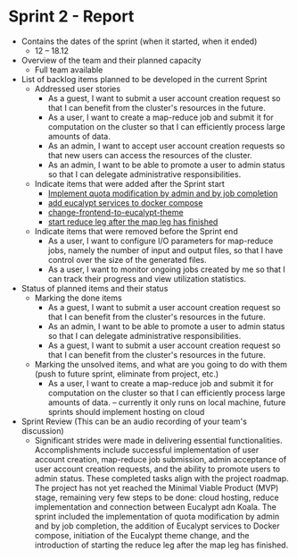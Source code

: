# Sprint 2 - Report

- Contains the dates of the sprint (when it started, when it ended)
  - 12 – 18.12
- Overview of the team and their planned capacity
  - Full team available
- List of backlog items planned to be developed in the current Sprint
  - Addressed user stories
    - As a guest, I want to submit a user account creation request so that I can benefit from the cluster's resources in the future.
    - As a user, I want to create a map-reduce job and submit it for computation on the cluster so that I can efficiently process large amounts of data.
    - As an admin, I want to accept user account creation requests so that new users can access the resources of the cluster.
    - As an admin, I want to be able to promote a user to admin status so that I can delegate administrative responsibilities.
  - Indicate items that were added after the Sprint start
    - [Implement quota modification by admin and by job completion](https://github.com/inginerie-software-2023-2024/proiect-inginerie-software-shark-rockets/commit/4d71c58c822b595cf6285770993085cf56cb242a)
    - [add eucalypt services to docker compose](https://github.com/inginerie-software-2023-2024/proiect-inginerie-software-shark-rockets/commit/263cd3513db2e4254a08554fea2c492e885f49f1)
    - [change-frontend-to-eucalypt-theme](https://github.com/inginerie-software-2023-2024/proiect-inginerie-software-shark-rockets/commit/ae0f2db55a647f347f847fec179b62b80c4946e2)
    - [start reduce leg after the map leg has finished](https://github.com/inginerie-software-2023-2024/proiect-inginerie-software-shark-rockets/commit/3053c66826f3693587fd21f6014e93d688d29f8a)
  - Indicate items that were removed before the Sprint end
    - As a user, I want to configure I/O parameters for map-reduce jobs, namely the number of input and output files, so that I have control over the size of the generated files.
    - As a user, I want to monitor ongoing jobs created by me so that I can track their progress and view utilization statistics.
- Status of planned items and their status
  - Marking the done items
    - As a guest, I want to submit a user account creation request so that I can benefit from the cluster's resources in the future.
    - As an admin, I want to be able to promote a user to admin status so that I can delegate administrative responsibilities.
    - As a guest, I want to submit a user account creation request so that I can benefit from the cluster's resources in the future.
  - Marking the unsolved items, and what are you going to do with them (push to future sprint, eliminate from project, etc.)
    - As a user, I want to create a map-reduce job and submit it for computation on the cluster so that I can efficiently process large amounts of data. – currently it only runs on local machine, future sprints should implement hosting on cloud
- Sprint Review (This can be an audio recording of your team's discussion)
  - Significant strides were made in delivering essential functionalities. Accomplishments include successful implementation of user account creation, map-reduce job submission, admin acceptance of user account creation requests, and the ability to promote users to admin status. These completed tasks align with the project roadmap. The project has not yet reached the Minimal Viable Product (MVP) stage, remaining very few steps to be done: cloud hosting, reduce implementation and connection between Eucalypt adn Koala. The sprint included the implementation of quota modification by admin and by job completion, the addition of Eucalypt services to Docker compose, initiation of the Eucalypt theme change, and the introduction of starting the reduce leg after the map leg has finished.